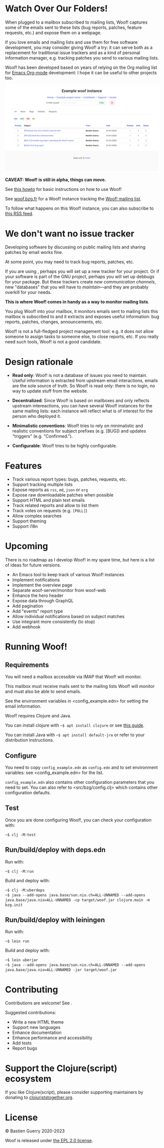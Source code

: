 

# Watch Over Our Folders!

When plugged to a mailbox subscribed to mailing lists, Woof! captures
some of the emails sent to these lists (bug reports, patches, feature
requests, etc.) and expose them on a webpage.

If you love emails and mailing lists and use them for free software
development, you may consider giving Woof! a try: it can serve both as
a replacement for traditional issue trackers and as a kind of personal
information manager, e.g. tracking patches you send to various mailing
lists.

Woof! has been developed based on years of relying on the Org mailing
list for [Emacs Org-mode](https://orgmode.org/) development: I hope it can be useful to other
projects too.

![img](woof.png)

**CAVEAT: Woof! is still in alpha, things can move.**

See [this howto](resources/md/howto.md) for basic instructions on how to use Woof!

See [woof.bzg.fr](https://woof.bzg.fr/source/woof/) for a Woof! instance tracking the [Woof! mailing list](https://lists.sr.ht/~bzg/woof).

To follow what happens on this Woof! instance, you can also subscribe
to [this RSS feed](https://woof.bzg.fr/source/woof/index.rss).


# We don't want no issue tracker

Developing software by discussing on public mailing lists and sharing
patches by email works fine.

At some point, you may need to track bug reports, patches, etc.

If you are using , perhaps you will set up a new tracker
for your project.  Or if your software is part of the GNU project,
perhaps you will set up debbugs for your package.  But these trackers
create *new communication channels*, new "databases" that you will have
to *maintain*&#x2014;and they are probably overkill for your needs.

**This is where Woof! comes in handy as a way to monitor mailing lists**.

You plug Woof! into your mailbox, it monitors emails sent to mailing
lists this mailbox is subscribed to and it extracts and exposes useful
information: bug reports, patches, changes, announcements, etc.

Woof! is not a full-fledged project management tool: e.g. it does not
allow someone to assign tasks to someone else, to close reports, etc.
If you really need such tools, Woof! is not a good candidate.


# Design rationale

-   **Read only**: Woof! is not a database of issues you need to maintain.
    Useful information is extracted from upstream email interactions,
    emails are the sole source of truth.  So Woof! is read only: there
    is no login, no way to update stuff from the website.

-   **Decentralized**: Since Woof! is based on mailboxes and only reflects
    upstream intereactions, you can have several Woof! instances for the
    same mailing lists: each instance will reflect what is of interest
    for the person who deployed it.

-   **Minimalistic conventions**: Woof! tries to rely on minimalistic and
    realistic conventions for subject prefixes (e.g. [BUG]) and updates
    "triggers" (e.g. "Confirmed.").

-   **Configurable**: Woof! tries to be highly configurable.


# Features

-   Track various report types: bugs, patches, requests, etc.
-   Support tracking multiple lists
-   Expose reports as `rss`, `md`, `json` or `org`
-   Expose raw downloadable patches when possible
-   Support HTML and plain text emails
-   Track related reports and allow to list them
-   Track votes on requests (e.g. `[POLL]`)
-   Allow complex searches
-   Support theming
-   Support i18n


# Upcoming

There is no roadmap as I develop Woof! in my spare time, but here is a
list of ideas for future versions.

-   An Emacs tool to keep track of various Woof! instances
-   Implement notifications
-   Implement the overview page
-   Separate woof-server/monitor from woof-web
-   Enhance the hero header
-   Expose data through GraphQL
-   Add pagination
-   Add "events" report type
-   Allow individual notifications based on subject matches
-   Use integrant more consistently (to stop)
-   Add webhook


# Running Woof!


## Requirements

You will need a mailbox accessible via IMAP that Woof! will monitor.

This mailbox must receive mails sent to the mailing lists Woof! will
monitor and must also be able to send emails.

See the environment variables in <config_example.edn> for setting
the email information.

Woof! requires Clojure and Java.

You can install clojure with `~$ apt install clojure` or see [this guide](https://clojure.org/guides/getting_started).

You can install Java with `~$ apt install default-jre` or refer to your
distribution instructions.


## Configure

You need to copy `config_example.edn` as `config.edn` and to set
environment variables: see <config_example.edn> for the list.

`config_example.edn` also contains other configuration parameters that
you need to set.  You can also refer to <src/bzg/config.clj> which
contains other configuration defaults.


## Test

Once you are done configuring Woof!, you can check your configuration
with:

    ~$ clj -M:test


## Run/build/deploy with deps.edn

Run with:

    ~$ clj -M:run

Build and deploy with:

    ~$ clj -M:uberdeps
    ~$ java --add-opens java.base/sun.nio.ch=ALL-UNNAMED --add-opens java.base/java.nio=ALL-UNNAMED -cp target/woof.jar clojure.main -m bzg.init


## Run/build/deploy with leiningen

Run with:

    ~$ lein run

Build and deploy with:

    ~$ lein uberjar
    ~$ java --add-opens java.base/sun.nio.ch=ALL-UNNAMED --add-opens java.base/java.nio=ALL-UNNAMED -jar target/woof.jar


# Contributing

Contributions are welcome!  See .

Suggested contributions:

-   Write a new HTML theme
-   Support new languages
-   Enhance documentation
-   Enhance performance and accessibility
-   Add tests
-   Report bugs


# Support the Clojure(script) ecosystem

If you like Clojure(script), please consider supporting maintainers by
donating to [clojuriststogether.org](https://www.clojuriststogether.org).


# License

© Bastien Guerry 2020-2023

Woof is released under [the EPL 2.0 license](LICENSES/EPL-2.0.txt).

